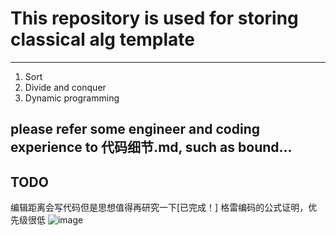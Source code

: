 # This repository is used for storing classical alg template
----------------------------------------------------
1. Sort
2. Divide and conquer
3. Dynamic programming

## please refer some engineer and coding experience to 代码细节.md, such as bound...

## TODO
编辑距离会写代码但是思想值得再研究一下[已完成！]
格雷编码的公式证明，优先级很低
![image](https://user-images.githubusercontent.com/46443218/114380120-994d5280-9b81-11eb-837b-a474d8ed999d.png)
